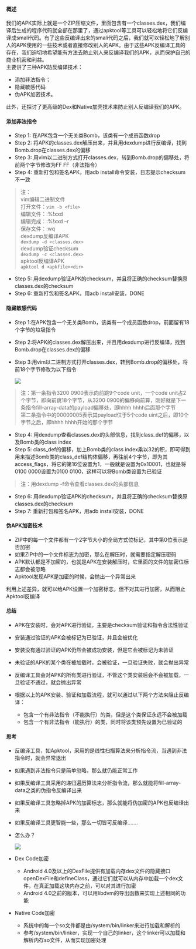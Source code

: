 #### **概述**

我们的APK实际上就是一个ZIP压缩文件，里面包含有一个classes.dex，我们编译后生成的程序代码就全部在那里了，通过apktool等工具可以轻松地将它们反编译成smali代码。有了这些反编译出来的smali代码之后，我们就可以轻松地了解别人的APK使用的一些技术或者直接修改别人的APK。由于这些APK反编译工具的存在，我们迫切地希望能有方法去防止别人来反编译我们的APK，从而保护自己的商业机密和利益。  
主要讲了三种APK防反编译技术：

* 添加非法指令；
* 隐藏敏感代码
* 伪APK加密技术。

此外，还探讨了更高级的Dex和Native加壳技术来防止别人反编译我们的APK。

#### **添加非法指令**

* Step 1: 在APK包含一个无关类Bomb，该类有一个成员函数drop
* Step 2: 将APK的classes.dex解压出来，并且用dexdump进行反编译，找到Bomb.drop在classes.dex的偏移
* Step 3: 用vim以二进制方式打开classes.dex，转到Bomb.drop的偏移处，将前两个字节修改为FF FF（非法指令）
* Step 4: 重新打包和签名APK，用adb install命令安装，日志提示checksum不一致

> 注：  
> vim编辑二进制文件  
> 打开文件：`vim -b <file>`  
> 编辑文件：:%!xxd  
> 编辑完成：:%!xxd –r  
> 保存文件：:wq  
> dexdump反编译APK  
> `dexdump -d <classes.dex>`  
> dexdump验证checksum  
> `dexdump -c <classes.dex>`  
> apktool反编译APK  
> `apktool d <apkfile><dir>`

* Step 5: 用dexdump验证APK的checksum，并且将正确的checksum替换原classes.dex的checksum
* Step 6: 重新打包和签名APK，用adb install安装，DONE

#### **隐藏敏感代码**

* Step 1:在APK包含一个无关类Bomb，该类有一个成员函数drop，前面留有18个字节的垃圾指令
* Step 2:将APK的classes.dex解压出来，并且用dexdump进行反编译，找到Bomb.drop在classes.dex的偏移
* Step 3:用vim以二进制方式打开classes.dex，转到Bomb.drop的偏移处，将前18个字节修改为以下指令
 
  ![](https://box.kancloud.cn/1dcfa149e9b25b7dc9456d695a4c540c_673x60.png)

> 注：第一条指令3200 0900表示向前跳9个code unit，一个code unit占2个字节，即向前跳18个字节，从3200 0900的偏移向前算，刚好就是下一条指令fill-array-data的payload偏移处，即hhhh hhhh后面那个字节  
> 第二条指令中的00000005表示其payload位于5个code uint之后，即10个字节之后，即hhhh hhhh开始的那个字节

* Step 4: 用dexdump查看classes.dex的头部信息，找到class\_def的偏移，以及Bomb类的class index
* Step 5: class\_def的偏移，加上Bomb类的class index乘以32的积，即可得到用来描述Bomb类的class\_def结构体偏移，再往前4个字节，即为其access\_flags，将它的第16位设置为1，一般就是设置为0x10001，也就是将0100 0000设置为0100 0100，这样可以将Bomb类设置为已验证

> 注：用dexdump -f命令查看classes.dex的头部信息

* Step 6: 用dexdump验证APK的checksum，并且将正确的checksum替换原classes.dex的checksum
* Step 7: 重新打包和签名APK，用adb install安装，DONE

#### **伪APK加密技术**

* ZIP中的每一个文件都有一个2字节大小的全局方式位标记，其中第0位表示是否加密
* 如果ZIP中的一个文件标志为加密，那么在解压时，就需要指定解压密码
* APK默认都是不加密的，也就是APK在安装解压时，它里面的文件的加密位标志都会被忽略
* Apktool发现APK是加密的时候，会抛出一个异常出来

利用上述差异，就可以给APK设置一个加密标志，但不对其进行加密，从而阻止Apktool反编译

#### **总结**

* APK在安装时，会对APK进行验证，主要是checksum验证和指令合法性验证

* 安装通过验证的APK会被标记为已验证，并且会被优化

* 安装没有通过验证的APK仍然会被成功安装，但是它会被标记为未验证

* 未验证的APK的某个类在被加载时，会被验证，一旦验证失败，就会抛出异常

* 反编译工具会对APK的所有类进行验证，不管这个类安装后会不会被加载，一旦验证不通过，就会抛出异常

* 根据以上的APK安装、验证和加载流程，就可以通过以下两个方法来阻止反编译：

  * 包含一个有非法指令（不能执行）的类，但是这个类保证永远不会被加载
  * 包含一个有非法指令（能执行）的类，同时将该类预先设置为已验证的

#### **思考**

* 反编译工具，如Apktool，采用的是线性扫描算法来分析指令流，当遇到非法指令时，就会异常退出
* 如果遇到非法指令只是简单忽略，那么就仍能正常工作
* 如果反编译工具采用的递归遍历算法来分析指令流，那么就能将fill-array-data之类的伪指令反编译出来
* 如果反编译工具忽略掉APK的加密标志，那么就能将伪加密的APK也反编译出来
* 如果反编译工具更智能一些，那么一切皆可反编译…….
* 怎么办？
 
  ![](https://box.kancloud.cn/48ae14e8032b551a094b30da1876771d_966x671.png)
* Dex Code加密
  * Android 4.0及以上的DexFile提供有加载内存dex文件的隐藏接口openDexFile和defineClass，通过它们就可以从内存中加载一个dex文件，在真正加载这块内存之前，可以对其进行加密
  * Android 4.0之前的版本，可以用libdvm的导出函数来实现上述相同的功能
* Native Code加密
  * 系统中的每一个so文件都是由/system/bin/linker来进行加载和解析的
  * 参考/system/bin/linker，实现一个自己的linker，这个linker可以加载和解析内存so文件，从而实现加密处理



